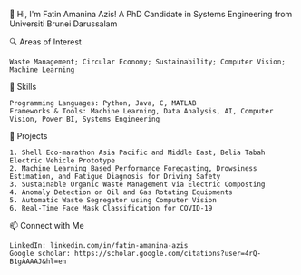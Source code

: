 👋 Hi, I'm Fatin Amanina Azis! A PhD Candidate in Systems Engineering from Universiti Brunei Darussalam
  
  🔍 Areas of Interest
    
    Waste Management; Circular Economy; Sustainability; Computer Vision; Machine Learning
  
  🔧 Skills
    
    Programming Languages: Python, Java, C, MATLAB
    Frameworks & Tools: Machine Learning, Data Analysis, AI, Computer Vision, Power BI, Systems Engineering
  
  📂 Projects
    
    1. Shell Eco-marathon Asia Pacific and Middle East, Belia Tabah Electric Vehicle Prototype
    2. Machine Learning Based Performance Forecasting, Drowsiness Estimation, and Fatigue Diagnosis for Driving Safety
    3. Sustainable Organic Waste Management via Electric Composting
    4. Anomaly Detection on Oil and Gas Rotating Equipments
    5. Automatic Waste Segregator using Computer Vision
    6. Real-Time Face Mask Classification for COVID-19
  
  📫 Connect with Me
    
    LinkedIn: linkedin.com/in/fatin-amanina-azis
    Google scholar: https://scholar.google.com/citations?user=4rQ-B1gAAAAJ&hl=en
